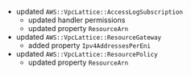 - updated `AWS::VpcLattice::AccessLogSubscription`
  - updated handler permissions
  - updated property `ResourceArn`
- updated `AWS::VpcLattice::ResourceGateway`
  - added property `Ipv4AddressesPerEni`
- updated `AWS::VpcLattice::ResourcePolicy`
  - updated property `ResourceArn`
